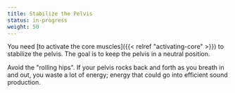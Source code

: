 ```yaml
---
title: Stabilize the Pelvis
status: in-progress
weight: 50
---
```


You need [to activate the core muscles]({{< relref "activating-core" >}}) to
stabilize the pelvis. The goal is to keep the pelvis in a neutral position.

Avoid the "rolling hips". If your pelvis rocks back and forth as you breath in
and out, you waste a lot of energy; energy that could go into efficient sound production.
